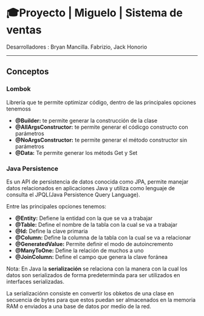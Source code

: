 # 🎓Proyecto | Miguelo | Sistema de ventas  

Desarrolladores : Bryan Mancilla. Fabrizio, Jack Honorio

----------------------------------------------
## Conceptos

### Lombok 
Librería que te permite optimizar código, dentro de las principales opciones tenemoss

- **@Builder:** te permite generar la construcción de la clase
- **@AllArgsConstructor:** te permite generar el códicgo constructo con parámetros
- **@NoArgsConstructor:** te permite generar el método constructor sin parámetros
- **@Data:** Te permite generar los métods Get y Set

### Java Persistence
Es un API de persistencia de datos conocida como JPA, permite manejar datos relacionados en aplicaciones Java y utiliza como lenguaje de consulta el JPQL(Java Persistence Query Language).

Entre las principales opciones tenemos:
- **@Entity:** Defiene la entidad con la que se va a trabajar
- **@Table:** Define el nombre de la tabla con la cual se va a trabajar
- **@Id:** Define la clave primaria
- **@Column:** Define la columna de la tabla con la cual se va a relacionar
- **@GeneratedValue:** Permite definir el modo de autoincremento
- **@ManyToOne:** Define la relación de muchos a uno
- **@JoinColumn:** Define el campo que genera la clave foránea

Nota: En Java la **serialización** se relaciona con la manera con la cual los datos son serializados de forma predeterminda para ser utilizados en interfaces serializadas.

La serializaciónn consiste en convertir los obketos de una clase en secuencia de bytes para que estos puedan ser almacenados en la memoria RAM o enviados a una base de datos por medio de la red.
